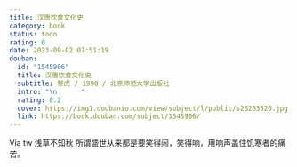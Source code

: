 ```yaml
---
title: 汉唐饮食文化史
category: book
status: todo
rating: 0
date: 2023-09-02 07:51:19
douban:
  id: "1545906"
  title: 汉唐饮食文化史
  subtitle: 黎虎 / 1998 / 北京师范大学出版社
  intro: "\n      "
  rating: 8.2
  cover: https://img1.doubanio.com/view/subject/l/public/s26263520.jpg
  link: https://book.douban.com/subject/1545906/
---
```


Via tw 浅草不知秋 所谓盛世从来都是要笑得闹，笑得响，用响声盖住饥寒者的痛苦。